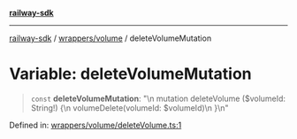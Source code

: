 [**railway-sdk**](../../../README.md)

***

[railway-sdk](../../../README.md) / [wrappers/volume](../README.md) / deleteVolumeMutation

# Variable: deleteVolumeMutation

> `const` **deleteVolumeMutation**: "\n    mutation deleteVolume ($volumeId: String!) \{\n        volumeDelete(volumeId: $volumeId)\n    \}\n"

Defined in: [wrappers/volume/deleteVolume.ts:1](https://github.com/kadumedim/sdk/blob/d9e2a4df04524ab5dba6afa11a8d3d1d683a52ff/src/wrappers/volume/deleteVolume.ts#L1)
